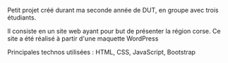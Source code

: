Petit projet créé durant ma seconde année de DUT, en groupe avec trois étudiants.

Il consiste en un site web ayant pour but de présenter la région corse. Ce site a été réalisé à partir d'une maquette WordPress

Principales technos utilisées : HTML, CSS, JavaScript, Bootstrap